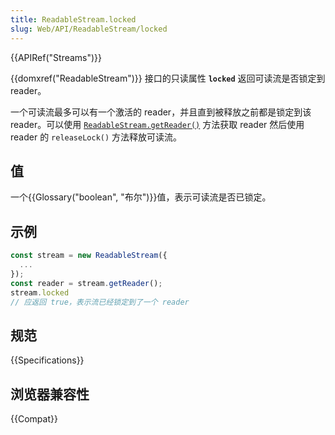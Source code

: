 ```yaml
---
title: ReadableStream.locked
slug: Web/API/ReadableStream/locked
---
```


{{APIRef("Streams")}}

{{domxref("ReadableStream")}} 接口的只读属性 **`locked`** 返回可读流是否锁定到 reader。

一个可读流最多可以有一个激活的 reader，并且直到被释放之前都是锁定到该 reader。可以使用 [`ReadableStream.getReader()`](/zh-CN/docs/Web/API/ReadableStream/getReader) 方法获取 reader 然后使用 reader 的 `releaseLock()` 方法释放可读流。

## 值

一个{{Glossary("boolean", "布尔")}}值，表示可读流是否已锁定。

## 示例

```js
const stream = new ReadableStream({
  ...
});
const reader = stream.getReader();
stream.locked
// 应返回 true，表示流已经锁定到了一个 reader
```

## 规范

{{Specifications}}

## 浏览器兼容性

{{Compat}}
